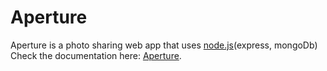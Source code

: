 # Aperture

Aperture is a photo sharing web app that uses [node.js](https://nodejs.org/en/)(express, mongoDb)  
Check the documentation here: [Aperture](https://github.com/chubibobibo/aperture/wiki).
